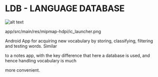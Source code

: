 # LDB - LANGUAGE DATABASE

![alt text](https://gitlab.com/berni23/prototypedatabase2/-/blob/master/app/src/main/res/mipmap-hdpi/ic_launcher.png)

app/src/main/res/mipmap-hdpi/ic_launcher.png

Android App for acquiring new vocabulary by storing, classifying, filtering and testing words. Similar

to a notes app, with the key difference that here a database is used, and hence handling vocabulary is much

more convenient.